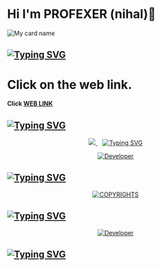# Hi I'm PROFEXER (nihal)👋
![My card name](https://cardivo.vercel.app/api?name=NIHAL%20-%20SER&description=Hi,%20Welcome%20To%20My%20Profile%20✨&image=https://i.imgur.com/QuhVhlM.jpeg=10?v=4&backgroundColor=%23ecf0f1&instagram=kichu_nrd&github=Itsme-soman&pattern=leaf&colorPattern=%23eaeaea)
## [![Typing SVG](https://readme-typing-svg.herokuapp.com?font=Rockstar-ExtraBold&color=000000&lines=LINK+OF+MY;WEBSITE)](https://git.io/typing-svg)

 </a>
</p>

# Click on the web link.

**Click [WEB LINK](https://toxic-kichu-web.vercel.app/)**

## [![Typing SVG](https://readme-typing-svg.herokuapp.com?font=Rockstar-ExtraBold&color=000000&lines=FOLLOW+ME+IN;INSTAGRAM+U+HAVE+ANY;DOUBT'S+ASK+TO+ME😺🖐)](https://git.io/typing-svg)

 </a>
</p>

<p align="center">
  <a href="https://instagram.com/nih_l_xx">
    <img src="https://img.shields.io/badge/Instagram-E4405F?style=for-the-badge&logo=instagram&logoColor=white" />
  </a>&nbsp;&nbsp;
  <a

## [![Typing SVG](https://readme-typing-svg.herokuapp.com?font=Rockstar-ExtraBold&color=000000&lines=AUTHOR+OF+THIS;REPOSITORY+AND+WEB)](https://git.io/typing-svg)

 </a>
</p>

<p align="center">
  <a href="https://github.com/Nihalmhd"><img title="Developer" src="https://img.shields.io/badge/Author-Kichu%20-red.svg?style=for-the-badge&logo=github" /></a>
</p>

## [![Typing SVG](https://readme-typing-svg.herokuapp.com?font=Rockstar-ExtraBold&color=000000&lines=COPYRIGHTS+KICHU)](https://git.io/typing-svg)

 </a>
</p>

<p align="center">
  <a href="https://github.com/Nihalmhd"><img title="COPYRIGHTS" src="https://img.shields.io/badge/COPYRIGHT-Profexer%20-red.svg?style=for-the-badge&logo=github" /></a>
</p>

## [![Typing SVG](https://readme-typing-svg.herokuapp.com?font=Rockstar-ExtraBold&color=000000&lines=USED+LANGUAGE'S)](https://git.io/typing-svg)

 </a>
</p>

<p align="center">
  <a href="https://github.com/Nihalmhd"><img title="Developer" src="https://img.shields.io/badge/USED LANGUAGES IN THIS REPO-JAVASCRIPT,SCSS,CSS,HTML -red.svg?style=for-the-badge&logo=github" /></a>
</p>

## [![Typing SVG](https://readme-typing-svg.herokuapp.com?font=Rockstar-ExtraBold&color=000000&lines=THANK+YOU💖)](https://git.io/typing-svg)

 </a>
</p>
